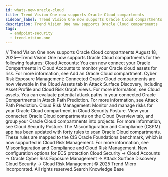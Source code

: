```yaml
---
id: whats-new-oracle-cloud
title: Trend Vision One now supports Oracle Cloud compartments
sidebar_label: Trend Vision One now supports Oracle Cloud compartments
description: Trend Vision One now supports Oracle Cloud compartments
tags:
  - endpoint-security
  - trend-vision-one
---
```


/*<![CDATA[*/ $('#title').html($('meta[name=map-description]').attr('content')); /*]]>*/ Trend Vision One now supports Oracle Cloud compartments August 18, 2025—Trend Vision One now supports Oracle Cloud compartments for the following features: Cloud Accounts: You can now connect your Oracle Compartments in Cloud Accounts to monitor your Oracle cloud assets for risk. For more information, see Add an Oracle Cloud compartment. Cyber Risk Exposure Management: Connected Oracle Cloud compartments are now viewable in the Cloud Assets tab in Attack Surface Discovery, including Asset Profile and Cloud Risk Graph views. For more information, see Cloud assets. You can evaluate potential attack paths in your connected Oracle Compartments in Attack Path Prediction. For more information, see Attack Path Prediction. Cloud Risk Management: Monitor and manage risks for your Oracle Cloud compartment in Cloud Security Posture. View your connected Oracle Cloud compartments on the Cloud Overview tab, and group your Oracle Cloud compartments into projects. For more information, see Cloud Security Posture. The Misconfiguration and Compliance (CSPM) app has been updated with forty rules to scan Oracle Cloud compartments. These rules are mapped to the CIS Oracle Foundations benchmark, which is now supported in Cloud Risk Management. For more information, see Misconfiguration and Compliance and Cloud Risk Management. New configuration options for ECS protection Cloud Security → Cloud Accounts → Oracle Cyber Risk Exposure Management → Attack Surface Discovery Cloud Security → Cloud Risk Management © 2025 Trend Micro Incorporated. All rights reserved.Search Knowledge Base
